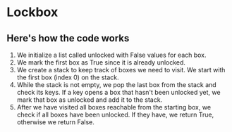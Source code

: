 # Lockbox

## Here's how the code works

1. We initialize a list called unlocked with False values for each box.
2. We mark the first box as True since it is already unlocked.
3. We create a stack to keep track of boxes we need to visit. We start with the first box (index 0) on the stack.
4. While the stack is not empty, we pop the last box from the stack and check its keys. If a key opens a box that hasn't been unlocked yet, we mark that box as unlocked and add it to the stack.
5. After we have visited all boxes reachable from the starting box, we check if all boxes have been unlocked. If they have, we return True, otherwise we return False.
